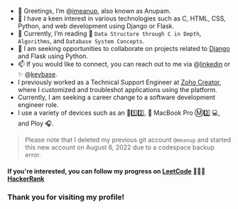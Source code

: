 - 👋 Greetings, I’m @[imeanup](https://github.com/imeanup), also known as Anupam.
- 👀 I have a keen interest in various technologies such as C, HTML, CSS, Python, and web development using Django or Flask.
- 🌱 Currently, I’m reading 📖 `Data Structure through C in Depth`, `Algorithms`, and `Database System Concepts`.
- 💞️ I am seeking opportunities to collaborate on projects related to [Django](https://www.djangoproject.com/) and Flask using Python. 
- 📫 If you would like to connect, you can reach out to me via @[linkedin](https://www.linkedin.com/in/anupam-6a2529247/) or :sparkles: @[keybase](https://keybase.io/imeanup). 
- I previously worked as a Technical Support Engineer at [Zoho Creator](https://help.zoho.com/portal/en/community/user/4002441383850), where I customized and troubleshot applications using the platform. 
- Currently, I am seeking a career change to a software development engineer role. 
- I use a variety of devices such as an :iphone:1️⃣2️⃣,  MacBook Pro Ⓜ️2️⃣ 💻, and Ploy :headphones:.


> Please note that I deleted my previous git account `@meanup` and started this new account on August 6, 2022 due to a codespace backup error.

#### If you're interested, you can follow my progress on [LeetCode](https://leetcode.com/meanup/) 🧑🏾‍💻 [HackerRank](https://www.hackerrank.com/meanup)

### Thank you for visiting my profile!
<!---
imeanup/imeanup is a ✨ special ✨ repository because its `README.md` (this file) appears on your GitHub profile.
You can click the Preview link to take a look at your changes.
--->
